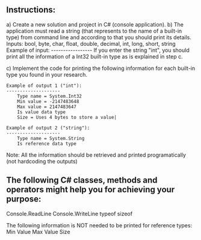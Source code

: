 ﻿## Instructions:

a) Create a new solution and project in C# (console application).
b) The application must read a string (that represents to the name of a built-in type) from command line and according to that you should print its details.
Inputs: bool, byte, char, float, double, decimal, int, long, short, string
	Example of input:
	-----------------
		If you enter the string "int", you should print all the information of a Int32 built-in type as is explained in step c.

c) Implement the code for printing the following information for each built-in type you found in your research.

	Example of output 1 ("int"):
	--------------------
		Type name = System.Int32
		Min value = -2147483648
		Max value = 2147483647
		Is value data type
		Size = Uses 4 bytes to store a value|

	Example of output 2 ("string"):
	--------------------
		Type name = System.String
		Is reference data type

Note: All the information should be retrieved and printed programatically (not hardcoding the outputs)

The following C# classes, methods and operators might help you for achieving your purpose:
------------------------------------------------------------------------------------------
Console.ReadLine
Console.WriteLine
typeof
sizeof

The following information is NOT needed to be printed for reference types:
	Min Value
	Max Value
	Size